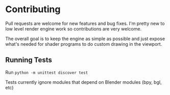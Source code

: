 
# Contributing

Pull requests are welcome for new features and bug fixes. I'm pretty new to low level render engine work so contributions are very welcome.

The overall goal is to keep the engine as simple as possible and just expose what's needed for shader programs to do custom drawing in the viewport. 

## Running Tests

Run `python -m unittest discover test`

Tests currently ignore modules that depend on Blender modules (bpy, bgl, etc)
